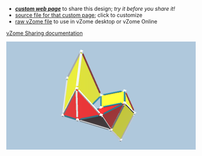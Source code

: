 
 - [***custom web page***][post] to share this design; *try it before you share it!*
 - [source file for that custom page][source]; click to customize
 - [raw vZome file][raw] to use in vZome desktop or vZome Online

[vZome Sharing documentation](https://vzome.github.io/vzome/sharing.html#how-it-works)

![Image](<10-gon-double-symmetry.png>)


[post]: <https://ThynStyx.github.io/vzome-sharing/2022/01/07/10-gon-double-symmetry-19-24-14.html>
[source]: <https://github.com/ThynStyx/vzome-sharing/edit/main/_posts/2022-01-07-10-gon-double-symmetry-19-24-14.md>
[raw]: <https://raw.githubusercontent.com/ThynStyx/vzome-sharing/main/2022/01/07/19-24-14-10-gon-double-symmetry/10-gon-double-symmetry.vZome>